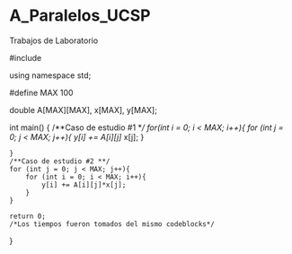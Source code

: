 # A_Paralelos_UCSP
Trabajos de Laboratorio



#include <iostream>

using namespace std;


#define MAX  100

double A[MAX][MAX], x[MAX], y[MAX];

int main()
{
    /**Caso de estudio #1 **/
    for(int i = 0; i < MAX; i++){
        for (int j = 0; j < MAX; j++){
            y[i] += A[i][j]* x[j];
    }
    
    }
    /**Caso de estudio #2 **/
    for (int j = 0; j < MAX; j++){
        for (int i = 0; i < MAX; i++){
            y[i] += A[i][j]*x[j];
        }
    }
    
    return 0;
    /*Los tiempos fueron tomados del mismo codeblocks*/
}
